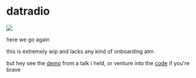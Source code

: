 # datradio
![](https://cblgh.org/i/2018-03/2408xEd.png)


here we go again

this is extremely wip and lacks any kind of onboarding atm

but hey see the [demo](https://www.youtube.com/watch?v=-0cgl6okmUs&feature=youtu.be&t=1670) from a talk i held, or venture into the [code](https://github.com/cblgh/datradio/blob/master/app.js) if you're brave
